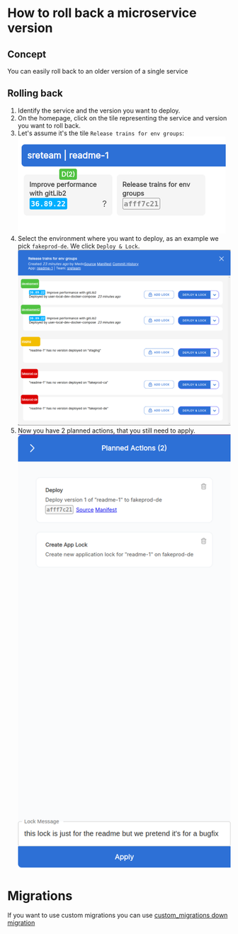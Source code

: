 
# How to roll back a microservice version

## Concept
You can easily roll back to an older version of a single service

## Rolling back
1) Identify the service and the version you want to deploy.
2) On the homepage, click on the tile representing the service and version you want to roll back.
3) Let's assume it's the tile `Release trains for env groups`: ![](../assets/img/whatsdeployed/overview.png) 
4) Select the environment where you want to deploy, as an example we pick `fakeprod-de`. We click `Deploy & Lock`.
![](../assets/img/rollback/releasedialog-full.png)
5) Now you have 2 planned actions, that you still need to apply. ![](../assets/img/rollback/planned-actions.png)

# Migrations
If you want to use custom migrations you can use [custom_migrations down migration](../database/migrations/postgres/1738234757185160_remove_custom_migrations.down.sql)